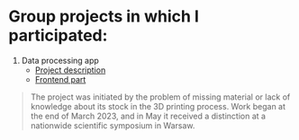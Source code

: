 # Group projects in which I participated:

1. Data processing app
    - [Project description](https://github.com/ScienceWebProjects/fragor-portfolio)
    - [Frontend part](https://github.com/ScienceWebProjects/fragor-frontend)

>The project was initiated by the problem of missing material or lack of knowledge about its stock in the 3D printing process. Work began at the end of March 2023, and in May it received a distinction at a nationwide scientific symposium in Warsaw. 
